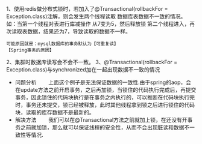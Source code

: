 1、使用redis做分布式锁时，若加入了@Transactional(rollbackFor = Exception.class)注解，则会发生两个线程读取
数据库表数据不一致的情况。
如：当第一个线程对表进行库减操作 从7变为5，然后释放锁
    第二个线程进入，再次读取表数据，结果还为7，导致读取的数据不一样。
    
    可能原因就是：mysql数据库的事务默认为【可重复读】
    【Spring事务的原因】

2、集群时数据库读写会不会不一致。
3、@Transactional(rollbackFor = Exception.class)与synchronized加在一起出现数据不一致的情况    
- 问题分析
  上面这个例子是无法保证数据的一致性.由于spring的aop，会在update方法之前开启事务，之后再加锁，当锁住的代码执行完成后，再提交事务，因此锁住的代码块执行是在事务之内执行的，可以推断在代码块执行完时，事务还未提交，锁已经被释放，此时其他线程拿到锁之后进行锁住的代码块，读取的库存数据不是最新的。
- 解决方法
  我们可以在@Transactional方法之前就加上锁，在还没有开事务之前就加锁，那么就可以保证线程的安全性，从而不会出现脏读和数据不一致性等情况.  